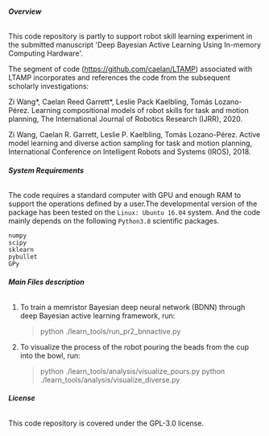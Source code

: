 ###### **Overview**

This code repository is partly to support robot skill learning experiment in the submitted manuscript 'Deep Bayesian Active Learning Using In-memory Computing Hardware'.

The segment of code (https://github.com/caelan/LTAMP) associated with LTAMP incorporates and references the code from the subsequent scholarly investigations:

Zi Wang*, Caelan Reed Garrett*, Leslie Pack Kaelbling, Tomás Lozano-Pérez. Learning compositional models of robot skills for task and motion planning, The International Journal of Robotics Research (IJRR), 2020.

Zi Wang, Caelan R. Garrett, Leslie P. Kaelbling, Tomás Lozano-Pérez. Active model learning and diverse action sampling for task and motion planning, International Conference on Intelligent Robots and Systems (IROS), 2018.

###### **System Requirements**

The code requires a standard computer with GPU and enough RAM to support the operations defined by a user.The developmental version of the package has been tested on the `Linux: Ubuntu 16.04` system. And the code mainly depends on the following `Python3.8` scientific packages.

```
numpy
scipy
sklearn
pybullet
GPy
```

###### **Main Files description**

1. To train a memristor Bayesian deep neural network (BDNN) through deep Bayesian active learning framework, run:
   >python ./learn_tools/run_pr2_bnnactive.py 

  
2. To visualize the process of the robot pouring the beads from the cup into the bowl, run:
    >python ./learn_tools/analysis/visualize_pours.py
    >python ./learn_tools/analysis/visualize_diverse.py


###### **License**

This code repository is covered under the GPL-3.0 license.

